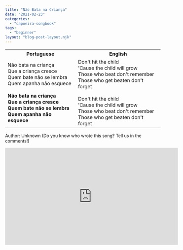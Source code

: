 ```yaml
---
title: "Não Bata na Criança"
date: "2021-02-23"
categories: 
  - "capoeira-songbook"
tags: 
  - "beginner"
layout: "blog-post-layout.njk"
---
```


<table class="capoeira-table">
    <tr class="header-row">
        <th>Portuguese</th>
        <th>English</th>
    </tr>
    <tr>
        <td>Não bata na criança<br>
        Que a criança cresce<br>
        Quem bate não se lembra<br>
        Quem apanha não esquece<br>
        <br>
        <strong>Não bata na criança<br>
        Que a criança cresce<br>
        Quem bate não se lembra<br>
        Quem apanha não esquece</strong></td>
        <td>Don't hit the child<br>
        'Cause the child will grow<br>
        Those who beat don't remember<br>
        Those who get beaten don't forget<br>
        <br>
        Don't hit the child<br>
        'Cause the child will grow<br>
        Those who beat don't remember<br>
        Those who get beaten don't forget</td>
    </tr>
</table>

<figcaption>

Author: Unknown (Do you know who wrote this song? Tell us in the comments!)

</figcaption>

<iframe width="560" height="315" src="https://www.youtube.com/embed/6csvr8daFhI" title="YouTube video player" frameborder="0" allow="accelerometer; autoplay; clipboard-write; encrypted-media; gyroscope; picture-in-picture" allowfullscreen></iframe>